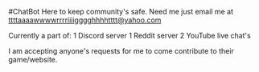 #ChatBot
Here to keep community's safe.
Need me just email me at ttttaaaawwwwrrrriiiigggghhhhtttt@yahoo.com 



Currently a part of:
1 Discord server
1 Reddit server
2 YouTube live chat's

I am accepting anyone's requests for me to come contribute to their game/website.
